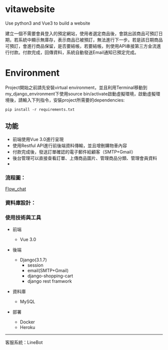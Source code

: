# vitawebsite
Use python3 and Vue3 to build a website

建立一個不需要會員登入的預定網站，使用者選定商品後，會跳出該商品可預訂日期，若系統中顯示無庫存，表示商品已被預訂，無法進行下一步。若是該日期商品可預訂，會進行商品保留，是否要結帳，若要結帳，則使用API串接第三方金流進行付款。付款完成，回傳資料，系統自動發送Email通知已預定完成。

# Environment
Project開始之前請先安裝virtual environment，並且利用Terminal移動到my_django_environment下使用source bin/activate啟動虛擬環境，啟動虛擬環境後，請輸入下列指令，安裝project所需要的dependencies:

```text
pip install -r requirements.txt
```


## 功能
* 前端使用Vue 3.0進行呈現
* 使用Restful API進行前後端資料傳輸，並且增刪購物車內容
* 付款完成後，發送訂單確認的電子郵件給顧客（SMTP+Gmail）
* 後台管理可以直接查看訂單、上傳商品圖片、管理商品分類、管理會員資料
* 


###  流程圖：

[Flow_chat](https://github.com/KKKKmma/vitawebsite/blob/main/flow_chat.pdf)

### 資料庫設計：


### 使用技術與工具
* 前端
  * Vue 3.0
* 後端
  * Django(3.1.7) 
    * session
    * email(SMTP+Gmail)
    * django-shopping-cart
    * django rest framwork



* 資料庫
  * MySQL

* 部署
  * Docker
  * Heroku

----
客服系統：LineBot
